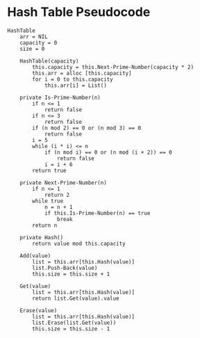 # Hash Table Pseudocode

	HashTable
		arr = NIL
		capacity = 0
		size = 0

		HashTable(capacity)
			this.capacity = this.Next-Prime-Number(capacity * 2)
			this.arr = alloc [this.capacity]
			for i = 0 to this.capacity
				this.arr[i] = List()

		private Is-Prime-Number(n)
			if n <= 1
				return false
			if n <= 3
				return false
			if (n mod 2) == 0 or (n mod 3) == 0
				return false
			i = 5
			while (i * i) <= n
				if (n mod i) == 0 or (n mod (i + 2)) == 0
					return false
				i = i + 6 
			return true

		private Next-Prime-Number(n)
			if n <= 1
				return 2
			while true
				n = n + 1
				if this.Is-Prime-Number(n) == true
					break
			return n
		
		private Hash()
			return value mod this.capacity
		
		Add(value)
			list = this.arr[this.Hash(value)]
			list.Push-Back(value)
			this.size = this.size + 1

		Get(value)
			list = this.arr[this.Hash(value)]
			return list.Get(value).value

		Erase(value)
			list = this.arr[this.Hash(value)]
			list.Erase(list.Get(value))
			this.size = this.size - 1

